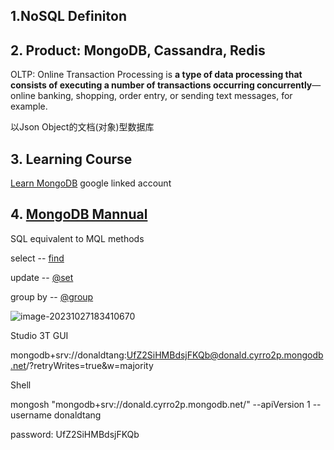 ## 1.NoSQL Definiton 

## 2. Product: MongoDB, Cassandra,   Redis

OLTP:  Online Transaction Processing is **a type of data processing that consists of executing a number of transactions occurring concurrently**—online banking, shopping, order entry, or sending text messages, for example.



以Json Object的文档(对象)型数据库



## 3. Learning Course

[Learn MongoDB](  https://learn.mongodb.com/dashboard )   google linked account

## 4. [MongoDB Mannual](https://www.mongodb.com/docs/manual/introduction/)

SQL equivalent to MQL methods  

select      --    [find](https://www.mongodb.com/docs/manual/reference/operator/query/)

update   --    [@set](https://www.mongodb.com/docs/manual/reference/operator/update/)

group by --   [@group](https://www.mongodb.com/docs/manual/reference/command/nav-aggregation/ )

![image-20231027183410670](C:\Users\donal\AppData\Roaming\Typora\typora-user-images\image-20231027183410670.png)



Studio 3T  GUI

mongodb+srv://donaldtang:UfZ2SiHMBdsjFKQb@donald.cyrro2p.mongodb.net/?retryWrites=true&w=majority



Shell

mongosh "mongodb+srv://donald.cyrro2p.mongodb.net/" --apiVersion 1 --username donaldtang

password: UfZ2SiHMBdsjFKQb
